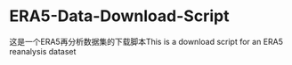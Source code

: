 # ERA5-Data-Download-Script
这是一个ERA5再分析数据集的下载脚本This is a download script for an ERA5 reanalysis dataset
